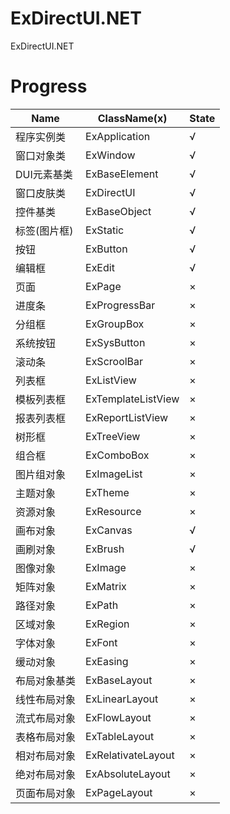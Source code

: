 # ExDirectUI.NET
ExDirectUI.NET

# Progress

| Name | ClassName(x) | State |
| ---- | ------------ | ----- |
|程序实例类|ExApplication|√|
|窗口对象类|ExWindow|√|
|DUI元素基类|ExBaseElement|√|
|窗口皮肤类|ExDirectUI|√|
|控件基类|ExBaseObject|√|
|标签(图片框)|ExStatic|√|
|按钮|ExButton|√|
|编辑框|ExEdit|√|
|页面|ExPage|×|
|进度条|ExProgressBar|×|
|分组框|ExGroupBox|×|
|系统按钮|ExSysButton|×|
|滚动条|ExScroolBar|×|
|列表框|ExListView|×|
|模板列表框|ExTemplateListView|×|
|报表列表框|ExReportListView|×|
|树形框|ExTreeView|×|
|组合框|ExComboBox|×|
|图片组对象|ExImageList|×|
|主题对象|ExTheme|×|
|资源对象|ExResource|×|
|画布对象|ExCanvas|√|
|画刷对象|ExBrush|√|
|图像对象|ExImage|×|
|矩阵对象|ExMatrix|×|
|路径对象|ExPath|×|
|区域对象|ExRegion|×|
|字体对象|ExFont|×|
|缓动对象|ExEasing|×|
|布局对象基类|ExBaseLayout|×|
|线性布局对象|ExLinearLayout|×|
|流式布局对象|ExFlowLayout|×|
|表格布局对象|ExTableLayout|×|
|相对布局对象|ExRelativateLayout|×|
|绝对布局对象|ExAbsoluteLayout|×|
|页面布局对象|ExPageLayout|×|

